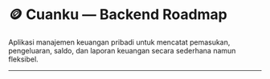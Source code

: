 # 🪙 Cuanku — Backend Roadmap

Aplikasi manajemen keuangan pribadi untuk mencatat pemasukan, pengeluaran, saldo, dan laporan keuangan secara sederhana namun fleksibel.

---
